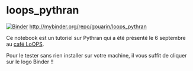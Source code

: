 # loops_pythran

[![Binder](http://mybinder.org/badge.svg)](http://mybinder.org/repo/gouarin/loops_pythran)
http://mybinder.org/repo/gouarin/loops_pythran

Ce notebook est un tutoriel sur Pythran qui a été présenté le 6 septembre au [café LoOPS](http://reseau-loops.github.io/cafes_loops.html).

Pour le tester sans rien installer sur votre machine, il vous suffit de cliquer sur le logo Binder !!